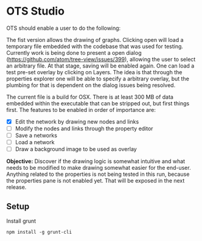 # OTS Studio
OTS should enable a user to do the following:

The fist version allows the drawing of graphs. Clicking open will load a temporary file embedded with the codebase that was used for testing. Currently work is being done to present a open dialog (https://github.com/atom/tree-view/issues/399), allowing the user to select an arbitrary file. At that stage, saving will be enabled again. One can load a test pre-set overlay by clicking on Layers. The idea is that through the properties explorer one will be able to specify a arbitrary overlay, but the plumbing for that is dependent on the dialog issues being resolved.

The current file is a build for OSX. There is at least 300 MB of data embedded within the executable that can be stripped out, but first things first. The features to be enabled in order of importance are:

 - [x] Edit the network by drawing new nodes and links
 - [ ] Modify the nodes and links through the property editor
 - [ ] Save a networks
 - [ ] Load a network
 - [ ] Draw a background image to be used as overlay

**Objective:** Discover if the drawing logic is somewhat intuitive and what needs to be modified to make drawing somewhat easier for the end-user. Anything related to the properties is not being tested in this run, because the properties pane is not enabled yet. That will be exposed in the next release.

## Setup

Install grunt

```npm install -g grunt-cli```
